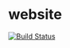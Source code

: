 # website
[![Build Status](https://drone.niklas.services/api/badges/niklasarnitz/website/status.svg)](https://drone.niklas.services/niklasarnitz/website)
